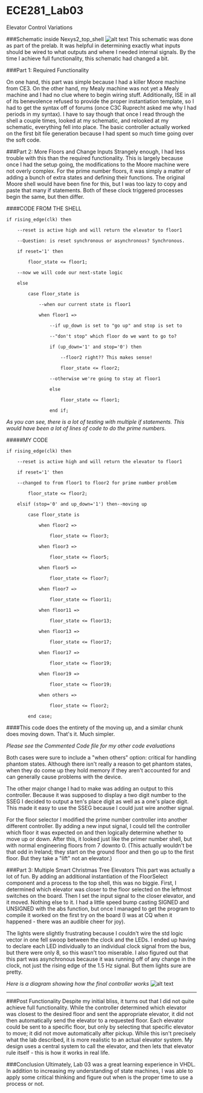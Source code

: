ECE281_Lab03
============

Elevator Control Variations

###Schematic inside Nexys2_top_shell
![alt text](https://github.com/byarbrough/ECE281_Lab03/blob/master/Inside_top_shell.jpg?raw=true "Inner Schematic")
This schematic was done as part of the prelab. It was helpful in determining exactly what inputs should be wired to what outputs and where I needed internal signals. By the time I achieve full functionality, this schematic had changed a bit.

###Part 1: Required Functionality

On one hand, this part was simple because I had a killer Moore machine from CE3. On the other hand, my Mealy machine was not yet a Mealy machine and I had no clue where to begin wiring stuff. Additionally, ISE in all of its benevolence refused to provide the proper instantiation template, so I had to get the syntax off of forums (once C3C Ruprecht asked me why I had periods in my syntax). I have to say though that once I read through the shell a couple times, looked at my schematic, and relooked at my schematic, everything fell into place. The basic controller actually worked on the first bit file generation because I had spent so much time going over the soft code.

###Part 2: More Floors and Change Inputs
Strangely enough, I had less trouble with this than the required functionality. This is largely because once I had the setup going, the modifications to the Moore machine were not overly complex. For the prime number floors, it was simply a matter of adding a bunch of extra states and defining their functions. The original Moore shell would have been fine for this, but I was too lazy to copy and paste that many if statements. Both of these clock triggered processes begin the same, but then differ.

####CODE FROM THE SHELL


	if rising_edge(clk) then

		--reset is active high and will return the elevator to floor1
		
		--Question: is reset synchronous or asynchronous? Synchronous.
		
		if reset='1' then
		
			floor_state <= floor1;
			
		--now we will code our next-state logic
		
		else
		
			case floor_state is
			
				--when our current state is floor1
				
				when floor1 =>
				
					--if up_down is set to "go up" and stop is set to
					
					--"don't stop" which floor do we want to go to?
					
					if (up_down='1' and stop='0') then 
					
						--floor2 right?? This makes sense!
						
						floor_state <= floor2;
						
					--otherwise we're going to stay at floor1
					
					else
					
						floor_state <= floor1;
						
					end if;

_As you can see, there is a lot of testing with multiple if statements. This would have been a lot of lines of code to do the prime numbers._

#####MY CODE


	if rising_edge(clk) then
	
		--reset is active high and will return the elevator to floor1
		
		if reset='1' then
		
		--changed to from floor1 to floor2 for prime number problem
		
			floor_state <= floor2;
			
		elsif (stop='0' and up_down='1') then--moving up
		
			case floor_state is
			
				when floor2 =>
				
					floor_state <= floor3;
					
				when floor3 =>
				
					floor_state <= floor5;
					
				when floor5 =>
				
					floor_state <= floor7;
					
				when floor7 =>
				
					floor_state <= floor11;
					
				when floor11 =>
				
					floor_state <= floor13;
					
				when floor13 =>
				
					floor_state <= floor17;
					
				when floor17 =>
				
					floor_state <= floor19;
					
				when floor19 =>
				
					floor_state <= floor19;
					
				when others =>
				
					floor_state <= floor2;
					
			end case;
			
####This code does the entirety of the moving up, and a similar chunk does moving down. That's it. Much simpler.

_Please see the Commented Code file for my other code evaluations_

Both cases were sure to include a "when others" option: critical for handling phantom states. Although there isn't really a reason to get phantom states, when they do come up they hold memory if they aren't accounted for and can generally cause problems with the device.

The other major change I had to make was adding an output to this controller. Because it was supposed to display a two digit number to the SSEG I decided to output a ten's place digit as well as a one's place digit. This made it easy to use the SSEG because I could just wire another signal.

For the floor selector I modified the prime number controller into another different controller. By adding a new input signal, I could tell the controller which floor it was expected on and then logically determine whether to move up or down. After this, it looked just like the primer number shell, but with normal engineering floors from 7 downto 0. (This actually wouldn't be that odd in Ireland; they start on the ground floor and then go up to the first floor. But they take a "lift" not an elevator.)

###Part 3: Multiple Smart Christmas Tree Elevators
This part was actually a lot of fun. By adding an additional instantiation of the FloorSelect component and a process to the top shell, this was no biggie. First, I determined which elevator was closer to the floor selected on the leftmost switches on the board. Then I set the input signal to the closer elevator, and it moved. Nothing else to it. I had a little speed bump casting SIGNED and UNSIGNED with the abs function, but once I managed to get the program to compile it worked on the first try on the board (I was at CQ when it happened - there was an audible cheer for joy).

The lights were slightly frustrating because I couldn't wire the std logic vector in one fell swoop between the clock and the LEDs. I ended up having to declare each LED individually to an individual clock signal from the bus, but there were only 8, so this wasn't too miserable. I also figured out that this part was asynchronous because it was running off of any change in the clock, not just the rising edge of the 1.5 Hz signal. But them lights sure are pretty.

_Here is a diagram showing how the final controller works_
![alt text](https://github.com/byarbrough/ECE281_Lab03/blob/master/BoardControls.jpg?raw=true "BoardControls.jpg")

************

###Post Functionality
Despite my initial bliss, it turns out that I did not quite achieve full functionality. While the controller determined which elevator was closest to the desired floor and sent the appropriate elevator, it did not then automatically send the elevator to a requested floor. Each elevator could be sent to a specific floor, but only by selecting that specific elevator to move; it did not move automatically after pickup. While this isn't precisely what the lab described, it is more realistic to an actual elevator system. My design uses a central system to call the elevator, and then lets that elevator rule itself - this is how it works in real life.

###Conclusion
Ultimately, Lab 03 was a great learning experience in VHDL. In addition to increasing my understanding of state machines, I was able to apply some critical thinking and figure out when is the proper time to use a process or not.
